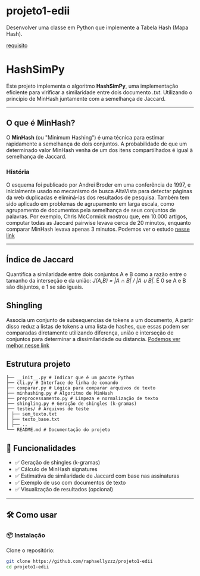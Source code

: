 # projeto1-edii
Desenvolver uma classe em Python que implemente a Tabela Hash (Mapa Hash).

<a href="https://github.com/tiagopessoalima/ED2/blob/main/Semana_10_(ED2).pdf">requisito</a>

# HashSimPy

Este projeto implementa o algoritmo **HashSimPy**, uma implementação eficiente para virificar a similaridade entre dois documento <i>.txt</i>. Utilizando o princípio de MinHash juntamente com a semelhança de Jaccard.

---

## O que é MinHash?

O **MinHash** (ou "Minimum Hashing") é uma técnica para estimar rapidamente a semelhança de dois conjuntos. A probabilidade de que um determinado valor MinHash venha de um dos itens compartilhados é igual à semelhança de Jaccard.

### História

O esquema foi publicado por Andrei Broder em uma conferência de 1997, e inicialmente usado no mecanismo de busca AltaVista para detectar páginas da web duplicadas e eliminá-las dos resultados de pesquisa. Também tem sido aplicado em problemas de agrupamento em larga escala, como agrupamento de documentos pela semelhança de seus conjuntos de palavras.
Por exemplo, Chris McCormick mostrou que, em 10.000 artigos, computar todas as Jaccard pairwise levava cerca de 20 minutos, enquanto comparar MinHash levava apenas 3 minutos. Podemos ver o estudo <a href="https://github.com/chrisjmccormick/MinHash">nesse link</a>

---

## Índice de Jaccard
Quantifica a similaridade entre dois conjuntos A e B como a razão entre o tamanho da interseção e da união: <i>J(A,B) = |A ∩ B| / |A ∪ B|.</i> É 0 se A e B são disjuntos, e 1 se são iguais.

## Shingling
Associa um conjunto de subsequencias de tokens a um documento, A partir disso reduz a listas de tokens a uma lista de hashes, que essas podem ser comparadas diretamente utilizando diferença, união e interseção de conjuntos para determinar a dissimilaridade ou distancia. <a href="https://www.cos.ufrj.br/uploadfile/publicacao/2929.pdf#:~:text=Jaccard%20,%282.2">Podemos ver melhor nesse link</a>

## Estrutura projeto

```plaintext
├── __init__.py # Indicar que é um pacote Python
├── cli.py # Interface de linha de comando
├── comparar.py # Lógica para comparar arquivos de texto
├── minhashing.py # Algoritmo de MinHash
├── preprocessamento.py # Limpeza e normalização de texto
├── shingling.py # Geração de shingles (k-gramas)
├── testes/ # Arquivos de teste
│ ├── sem_texto.txt
│ ├── texto_base.txt
│ ├── ..
└── README.md # Documentação do projeto
```

## 🚀 Funcionalidades

- ✅ Geração de shingles (k-gramas)
- ✅ Cálculo de MinHash signatures
- ✅ Estimativa de similaridade de Jaccard com base nas assinaturas
- ✅ Exemplo de uso com documentos de texto
- ✅ Visualização de resultados (opcional)

---

## 🛠️ Como usar

### 📦 Instalação

Clone o repositório:

```bash
git clone https://github.com/raphaellyzzz/projeto1-edii
cd projeto1-edii
```
